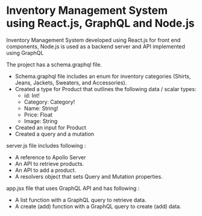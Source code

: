 # Inventory Management System using React.js, GraphQL and Node.js

Inventory Management System developed using React.js for front end components, Node.js is used as a backend server and API implemented using GraphQL

The project has a schema.graphql file. 
* Schema.graphql file includes an enum for inventory categories (Shirts, Jeans, Jackets, Sweaters, and Accessories).
*	Created a type for Product that outlines the following data / scalar types:
    * id: Int!
    * Category: Category!
    * Name: String!
    * Price: Float
    * Image: String
* Created an input for Product
*	Created a query and a mutation

server.js file includes following :
*	A reference to Apollo Server
*	An API to retrieve products.
*	An API to add a product.
*	A resolvers object that sets Query and Mutation properties.

app.jsx file that uses GraphQL API and has following :
*	A list function with a GraphQL query to retrieve data.
*	A create (add) function with a GraphQL query to create (add) data.

 
